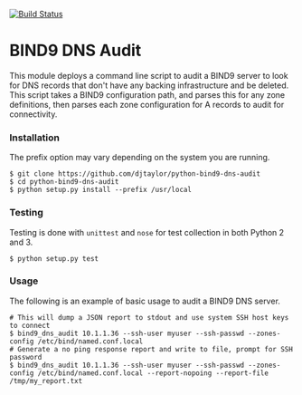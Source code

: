 [![Build Status](https://api.travis-ci.org/djtaylor/python-bind9-dns-audit.png)](https://api.travis-ci.org/djtaylor/python-bind9-dns-audit)

# BIND9 DNS Audit

This module deploys a command line script to audit a BIND9 server to look for DNS records that don't have any backing infrastructure and be deleted. This script takes a BIND9 configuration path, and parses this for any zone definitions, then parses each zone configuration for A records to audit for connectivity.

### Installation
The prefix option may vary depending on the system you are running.

```
$ git clone https://github.com/djtaylor/python-bind9-dns-audit
$ cd python-bind9-dns-audit
$ python setup.py install --prefix /usr/local
```

### Testing
Testing is done with `unittest` and `nose` for test collection in both Python 2 and 3.

```
$ python setup.py test
```

### Usage
The following is an example of basic usage to audit a BIND9 DNS server.

```
# This will dump a JSON report to stdout and use system SSH host keys to connect
$ bind9_dns_audit 10.1.1.36 --ssh-user myuser --ssh-passwd --zones-config /etc/bind/named.conf.local
# Generate a no ping response report and write to file, prompt for SSH password
$ bind9_dns_audit 10.1.1.36 --ssh-user myuser --ssh-passwd --zones-config /etc/bind/named.conf.local --report-nopoing --report-file /tmp/my_report.txt
```
